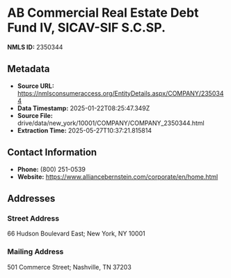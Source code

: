 # AB Commercial Real Estate Debt Fund IV, SICAV-SIF S.C.SP.

**NMLS ID:** 2350344

## Metadata
- **Source URL:** https://nmlsconsumeraccess.org/EntityDetails.aspx/COMPANY/2350344
- **Data Timestamp:** 2025-01-22T08:25:47.349Z
- **Source File:** drive/data/new_york/10001/COMPANY/COMPANY_2350344.html
- **Extraction Time:** 2025-05-27T10:37:21.815814

## Contact Information
- **Phone:** (800) 251-0539
- **Website:** https://www.alliancebernstein.com/corporate/en/home.html

## Addresses
### Street Address
66 Hudson Boulevard East; New York, NY 10001

### Mailing Address
501 Commerce Street; Nashville, TN 37203
